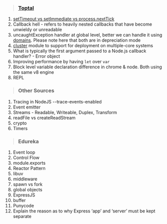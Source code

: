 >### **[Toptal](https://www.toptal.com/nodejs/interview-questions)**
1. [setTimeout vs setImmediate vs process.nextTick](http://voidcanvas.com/setimmediate-vs-nexttick-vs-settimeout/)
2. Callback hell - refers to heavily nested callbacks that have become unwieldy or unreadable
3. uncaughtException handler at global level, better we can handle it using [domains](https://nodejs.org/api/domain.html). Please note here that both are in depreciation mode
4. [cluster](https://nodejs.org/api/cluster.html) module to support for deployment on multiple-core systems
5. What is typically the first argument passed to a Node.js callback handler? - Error object
6. Improving performance by having `let` over `var`
7. Block level variable declaration difference in chrome & node. Both using the same v8 engine
8. REPL

>### **Other Sources**
1. Tracing in NodeJS --trace-events-enabled
2. Event emitter
3. Streams - Readable, Writeable, Duplex, Transform
4. readFile vs createReadStream
5. crypto
6. Timers


>### **Edureka**
1. Event loop
2. Control Flow
3. module.exports
4. Reactor Pattern
5. libuv
6. middleware
7. spawn vs fork
8. global objects
9. ExpressJS
1. buffer
2. Punycode
3. Explain the reason as to why Express ‘app’ and ‘server’ must be kept separate
